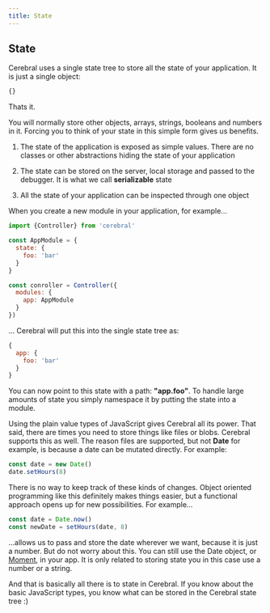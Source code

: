```yaml
---
title: State
---
```


## State

Cerebral uses a single state tree to store all the state of your application. It is just a single object:

```js
{}
```

Thats it.

You will normally store other objects, arrays, strings, booleans and numbers in it. Forcing you to think of your state in this simple form gives us benefits.

1. The state of the application is exposed as simple values. There are no classes or other abstractions hiding the state of your application

2. The state can be stored on the server, local storage and passed to the debugger. It is what we call **serializable** state

3. All the state of your application can be inspected through one object

When you create a new module in your application, for example...

```js
import {Controller} from 'cerebral'

const AppModule = {
  state: {
    foo: 'bar'
  }
}

const conroller = Controller({
  modules: {
    app: AppModule
  }
})
```

... Cerebral will put this into the single state tree as:

```js
{
  app: {
    foo: 'bar'
  }
}
```

You can now point to this state with a path: **"app.foo"**. To handle large amounts of state you simply namespace it by putting the state into a module.

Using the plain value types of JavaScript gives Cerebral all its power. That said, there are times you need to store things like files or blobs. Cerebral supports this as well. The reason files are supported, but not **Date** for example, is because a date can be mutated directly. For example:

```js
const date = new Date()
date.setHours(8)
```

There is no way to keep track of these kinds of changes. Object oriented programming like this definitely makes things easier, but a functional approach opens up for new possibilities. For example...

```js
const date = Date.now()
const newDate = setHours(date, 8)
```

...allows us to pass and store the date wherever we want, because it is just a number. But do not worry about this. You can still use the Date object, or [Moment](http://momentjs.com/), in your app. It is only related to storing state you in this case use a number or a string.

And that is basically all there is to state in Cerebral. If you know about the basic JavaScript types, you know what can be stored in the Cerebral state tree :)
